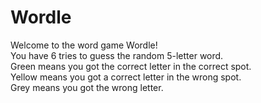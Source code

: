 # Wordle

Welcome to the word game Wordle!
<br>
You have 6 tries to guess the random 5-letter word.
<br>
Green means you got the correct letter in the correct spot.
<br>
Yellow means you got a correct letter in the wrong spot.
<br>
Grey means you got the wrong letter.